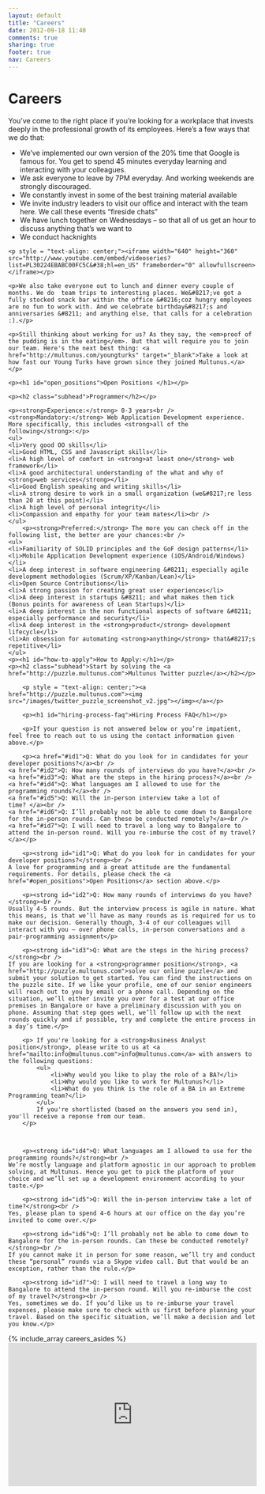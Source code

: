 ```yaml
---
layout: default
title: "Careers"
date: 2012-09-18 11:40
comments: true
sharing: true
footer: true
nav: Careers
---
```


<div class='span9'>
	<h1>Careers</h1>
	<p>You&#8217;ve come to the right place if you&#8217;re looking for a workplace that invests deeply in the professional growth of its employees. Here&#8217;s a few ways that we do that:
	<ul>
	<li>We&#8217;ve implemented our own version of the 20% time that Google is famous for. You get to spend 45 minutes everyday learning and interacting with your colleagues.</li>
	<li>We ask everyone to leave by 7PM everyday. And working weekends are strongly discouraged.</li>
	<li>We constantly invest in some of the best training material available</li>
	<li>We invite industry leaders to visit our office and interact with the team here. We call these events &#8220;fireside chats&#8221;</li>
	<li>We have lunch together on Wednesdays &#8211; so that all of us get an hour to discuss anything that&#8217;s we want to</li>
	<li>We conduct hacknights</li>
	</ul></p>

	<p style = "text-align: center;"><iframe width="640" height="360" src="http://www.youtube.com/embed/videoseries?list=PL30224EBABC00FC5C&#38;hl=en_US" frameborder="0" allowfullscreen></iframe></p>

	<p>We also take everyone out to lunch and dinner every couple of months. We do  team trips to interesting places. We&#8217;ve got a fully stocked snack bar within the office &#8216;coz hungry employees are no fun to work with. And we celebrate birthday&#8217;s and anniversaries &#8211; and anything else, that calls for a celebration :).</p>

	<p>Still thinking about working for us? As they say, the <em>proof of the pudding is in the eating</em>. But that will require you to join our team. Here's the next best thing: <a href="http://multunus.com/youngturks" target="_blank">Take a look at how fast our Young Turks have grown since they joined Multunus.</a></p>

	<p><h1 id="open_positions">Open Positions </h1></p>

	<p><h2 class="subhead">Programmer</h2></p>

	<p><strong>Experience:</strong> 0-3 years<br />
	<strong>Mandatory:</strong> Web Application Development experience. More specifically, this includes <strong>all of the following</strong>:</p>
	<ul>
	<li>Very good OO skills</li>
	<li>Good HTML, CSS and Javascript skills</li>
	<li>A high level of comfort in <strong>at least one</strong> web framework</li>
	<li>A good architectural understanding of the what and why of <strong>web services</strong></li>
	<li>Good English speaking and writing skills</li>
	<li>A strong desire to work in a small organization (we&#8217;re less than 20 at this point)</li>
	<li>A high level of personal integrity</li>
	<li>Compassion and empathy for your team mates</li><br />
	</ul>
		<p><strong>Preferred:</strong> The more you can check off in the following list, the better are your chances:<br />
	<ul>
	<li>Familiarity of SOLID principles and the GoF design patterns</li>
	<li>Mobile Application Development experience (iOS/Android/Windows)</li>
	<li>A deep interest in software engineering &#8211; especially agile development methodologies (Scrum/XP/Kanban/Lean)</li>
	<li>Open Source Contributions</li>
	<li>A strong passion for creating great user experiences</li>
	<li>A deep interest in startups &#8211; and what makes them tick (Bonus points for awareness of Lean Startups)</li>
	<li>A deep interest in the non functional aspects of software &#8211; especially performance and security</li>
	<li>A deep interest in the <strong>product</strong> development lifecycle</li>
	<li>An obsession for automating <strong>anything</strong> that&#8217;s repetitive</li>
	</ul>
	<p><h1 id="how-to-apply">How to Apply:</h1></p> 
	<p><h2 class="subhead">Start by solving the <a href="http://puzzle.multunus.com">Multunus Twitter puzzle</a></h2></p>

		<p style = "text-align: center;"><a href="http://puzzle.multunus.com"><img src="/images/twitter_puzzle_screenshot_v2.jpg"></img></a></p>

		<p><h1 id="hiring-process-faq">Hiring Process FAQ</h1></p>

		<p>If your question is not answered below or you’re impatient, feel free to reach out to us using the contact information given above.</p>

		<p><a href="#id1">Q: What do you look for in candidates for your developer positions?</a><br />
	<a href="#id2">Q: How many rounds of interviews do you have?</a><br />
	<a href="#id3">Q: What are the steps in the hiring process?</a><br />
	<a href="#id4">Q: What languages am I allowed to use for the programming rounds?</a><br />
	<a href="#id5">Q: Will the in-person interview take a lot of time? </a><br />
	<a href="#id6">Q: I’ll probably not be able to come down to Bangalore for the in-person rounds. Can these be conducted remotely?</a><br />
	<a href="#id7">Q: I will need to travel a long way to Bangalore to attend the in-person round. Will you re-imburse the cost of my travel?</a></p>

		<p><strong id="id1">Q: What do you look for in candidates for your developer positions?</strong><br />
	A love for programming and a great attitude are the fundamental requirements. For details, please check the <a href="#open_positions">Open Positions</a> section above.</p>

		<p><strong id="id2">Q: How many rounds of interviews do you have?</strong><br />
	Usually 4-5 rounds. But the interview process is agile in nature. What this means, is that we’ll have as many rounds as is required for us to make our decision. Generally though, 3-4 of our colleagues will interact with you – over phone calls, in-person conversations and a pair-programming assignment</p>

		<p><strong id="id3">Q: What are the steps in the hiring process?</strong><br />
	If you are looking for a <strong>programmer position</strong>, <a href="http://puzzle.multunus.com">solve our online puzzle</a> and submit your solution to get started. You can find the instructions on the puzzle site. If we like your profile, one of our senior engineers will reach out to you by email or a phone call. Depending on the situation, we’ll either invite you over for a test at our office premises in Bangalore or have a preliminary discussion with you on phone. Assuming that step goes well, we’ll follow up with the next rounds quickly and if possible, try and complete the entire process in a day’s time.</p>

		<p> If you're looking for a <strong>Business Analyst position</strong>, please write to us at <a href="mailto:info@multunus.com">info@multunus.com</a> with answers to the following questions: 
			<ul>
				<li>Why would you like to play the role of a BA?</li>
				<li>Why would you like to work for Multunus?</li>
				<li>What do you think is the role of a BA in an Extreme Programming team?</li>
			</ul>
			If you're shortlisted (based on the answers you send in), you'll receive a reponse from our team.
		</p>



		<p><strong id="id4">Q: What languages am I allowed to use for the programming rounds?</strong><br />
	We’re mostly language and platform agnostic in our approach to problem solving, at Multunus. Hence you get to pick the platform of your choice and we’ll set up a development environment according to your taste.</p>

		<p><strong id="id5">Q: Will the in-person interview take a lot of time?</strong><br />
	Yes, please plan to spend 4-6 hours at our office on the day you’re invited to come over.</p>

		<p><strong id="id6">Q: I’ll probably not be able to come down to Bangalore for the in-person rounds. Can these be conducted remotely?</strong><br />
	If you cannot make it in person for some reason, we’ll try and conduct these “personal” rounds via a Skype video call. But that would be an exception, rather than the rule.</p>

		<p><strong id="id7">Q: I will need to travel a long way to Bangalore to attend the in-person round. Will you re-imburse the cost of my travel?</strong><br />
	Yes, sometimes we do. If you’d like us to re-imburse your travel expenses, please make sure to check with us first before planning your travel. Based on the specific situation, we’ll make a decision and let you know.</p>
</div>

<div class="sidebar-nav span3">
  {% include_array careers_asides %}
  <div class="fb-like-box">
  	<iframe id="f10c4fad4" name="f296e6e254" scrolling="no" style="border: none; overflow: hidden; height: 290px; width: 100%; " class="fb_ltr" src="http://www.facebook.com/plugins/likebox.php?border_color=AAAAAA&amp;channel=http%3A%2F%2Fstatic.ak.facebook.com%2Fconnect%2Fxd_arbiter.php%3Fversion%3D11%23cb%3Df18e003c98%26origin%3Dhttp%253A%252F%252Fmultunus.com%252Ff23615abb8%26domain%3Dmultunus.com%26relation%3Dparent.parent&amp;colorscheme=light&amp;header=true&amp;height=290&amp;href=http%3A%2F%2Fwww.facebook.com%2Fmultunus&amp;locale=en_US&amp;sdk=joey&amp;show_faces=true&amp;stream=false&amp;width=215"></iframe>
  </div>
</div>